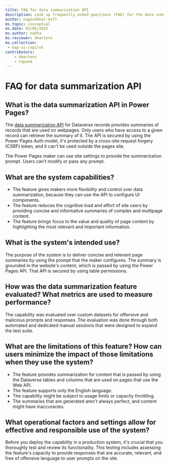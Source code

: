 ```yaml
---
title: FAQ for data summarization API
description: Look up frequently asked questions (FAQ) for the data summarization API in Microsoft Power Pages.
author: nageshbhat-msft
ms.topic: conceptual
ms.date: 02/05/2025
ms.author: nabha
ms.reviewer: dmartens
ms.collection:
 - bap-ai-copilot
contributors:
    - dmartens
    - tapanm
---
```


# FAQ for data summarization API

## What is the data summarization API in Power Pages?

The [data summarization API](configure/data-summarization-api.md) for Dataverse records provides summaries of records that are used on webpages. Only users who have access to a given record can retrieve the summary of it. The API is secured by using the Power Pages Auth model, it's protected by a cross-site request forgery (CSRF) token, and it can't be used outside the pages site.

The Power Pages maker can use site settings to provide the summarization prompt. Users can't modify or pass any prompt.

## What are the system capabilities?

- The feature gives makers more flexibility and control over data summarization, because they can use the API to configure UI components.
- The feature reduces the cognitive load and effort of site users by providing concise and informative summaries of complex and multipage content.
- The feature brings focus to the value and quality of page content by highlighting the most relevant and important information.

## What is the system's intended use?

The purpose of the system is to deliver concise and relevant page summaries by using the prompt that the maker configures. The summary is grounded in the website's content, which is passed by using the Power Pages API. That API is secured by using table permissions.

## How was the data summarization feature evaluated? What metrics are used to measure performance?

The capability was evaluated over custom datasets for offensive and malicious prompts and responses. The evaluation was done through both automated and dedicated manual sessions that were designed to expand the test suite.

## What are the limitations of this feature? How can users minimize the impact of those limitations when they use the system?

- The feature provides summarization for content that is passed by using the Dataverse tables and columns that are used on pages that use the Web API.
- The feature supports only the English language.
- The capability might be subject to usage limits or capacity throttling.
- The summaries that are generated aren't always perfect, and content might have inaccuracies.

## What operational factors and settings allow for effective and responsible use of the system?

Before you deploy the capability in a production system, it's crucial that you thoroughly test and review its functionality. This testing includes assessing the feature's capacity to provide responses that are accurate, relevant, and free of offensive language to user prompts on the site.
